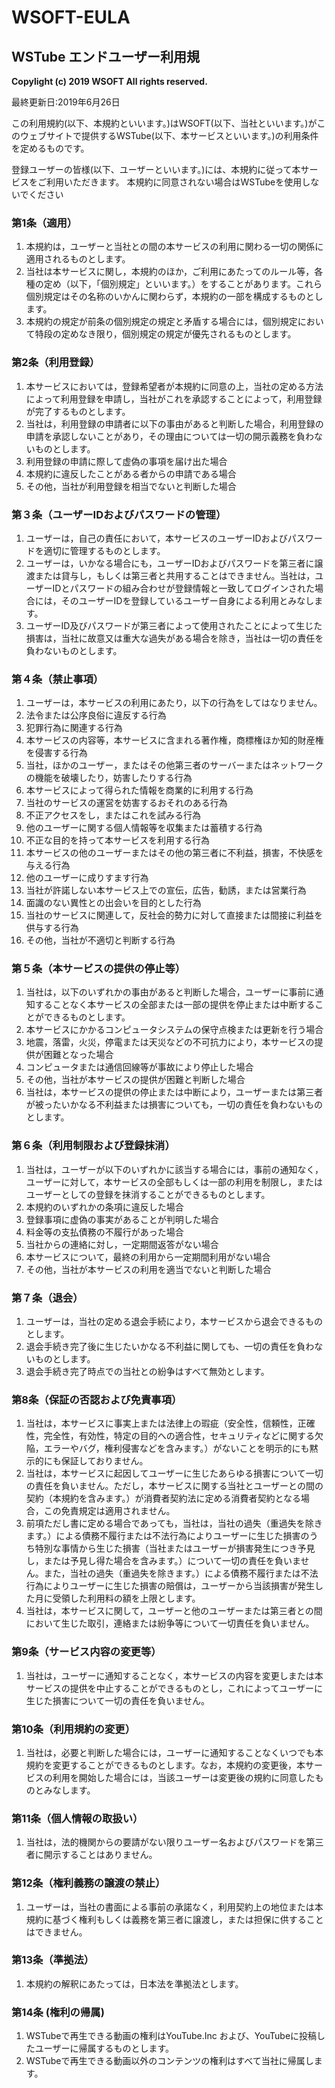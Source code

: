 # WSOFT-EULA
## WSTube エンドユーザー利用規

**Copylight (c) 2019 WSOFT All rights reserved.**

最終更新日:2019年6月26日

この利用規約(以下、本規約といいます。)はWSOFT(以下、当社といいます。)がこのウェブサイトで提供するWSTube(以下、本サービスといいます。)の利用条件を定めるものです。</p>
登録ユーザーの皆様(以下、ユーザーといいます。)には、本規約に従って本サービスをご利用いただきます。
本規約に同意されない場合はWSTubeを使用しないでください

### 第1条（適用）
1. 本規約は，ユーザーと当社との間の本サービスの利用に関わる一切の関係に適用されるものとします。
1. 当社は本サービスに関し，本規約のほか，ご利用にあたってのルール等，各種の定め（以下，「個別規定」といいます。）をすることがあります。これら個別規定はその名称のいかんに関わらず，本規約の一部を構成するものとします。
1. 本規約の規定が前条の個別規定の規定と矛盾する場合には，個別規定において特段の定めなき限り，個別規定の規定が優先されるものとします。
### 第2条（利用登録）
1. 本サービスにおいては，登録希望者が本規約に同意の上，当社の定める方法によって利用登録を申請し，当社がこれを承認することによって，利用登録が完了するものとします。
1. 当社は，利用登録の申請者に以下の事由があると判断した場合，利用登録の申請を承認しないことがあり，その理由については一切の開示義務を負わないものとします。 
  1. 利用登録の申請に際して虚偽の事項を届け出た場合
  1. 本規約に違反したことがある者からの申請である場合
  1. その他，当社が利用登録を相当でないと判断した場合
### 第３条（ユーザーIDおよびパスワードの管理）
1. ユーザーは，自己の責任において，本サービスのユーザーIDおよびパスワードを適切に管理するものとします。
1. ユーザーは，いかなる場合にも，ユーザーIDおよびパスワードを第三者に譲渡または貸与し，もしくは第三者と共用することはできません。当社は，ユーザーIDとパスワードの組み合わせが登録情報と一致してログインされた場合には，そのユーザーIDを登録しているユーザー自身による利用とみなします。
1. ユーザーID及びパスワードが第三者によって使用されたことによって生じた損害は，当社に故意又は重大な過失がある場合を除き，当社は一切の責任を負わないものとします。
### 第４条（禁止事項）
1. ユーザーは，本サービスの利用にあたり，以下の行為をしてはなりません。
  1. 法令または公序良俗に違反する行為
  1. 犯罪行為に関連する行為
  1. 本サービスの内容等，本サービスに含まれる著作権，商標権ほか知的財産権を侵害する行為
  1. 当社，ほかのユーザー，またはその他第三者のサーバーまたはネットワークの機能を破壊したり，妨害したりする行為
  1. 本サービスによって得られた情報を商業的に利用する行為
  1. 当社のサービスの運営を妨害するおそれのある行為
  1. 不正アクセスをし，またはこれを試みる行為
  1. 他のユーザーに関する個人情報等を収集または蓄積する行為
  1. 不正な目的を持って本サービスを利用する行為
  1. 本サービスの他のユーザーまたはその他の第三者に不利益，損害，不快感を与える行為
  1. 他のユーザーに成りすます行為
  1. 当社が許諾しない本サービス上での宣伝，広告，勧誘，または営業行為
  1. 面識のない異性との出会いを目的とした行為
  1. 当社のサービスに関連して，反社会的勢力に対して直接または間接に利益を供与する行為
  1. その他，当社が不適切と判断する行為
 ### 第５条（本サービスの提供の停止等）
 1. 当社は，以下のいずれかの事由があると判断した場合，ユーザーに事前に通知することなく本サービスの全部または一部の提供を停止または中断することができるものとします。
  1. 本サービスにかかるコンピュータシステムの保守点検または更新を行う場合
  1. 地震，落雷，火災，停電または天災などの不可抗力により，本サービスの提供が困難となった場合
  1. コンピュータまたは通信回線等が事故により停止した場合
  1. その他，当社が本サービスの提供が困難と判断した場合
1. 当社は，本サービスの提供の停止または中断により，ユーザーまたは第三者が被ったいかなる不利益または損害についても，一切の責任を負わないものとします。
### 第６条（利用制限および登録抹消）
1. 当社は，ユーザーが以下のいずれかに該当する場合には，事前の通知なく，ユーザーに対して，本サービスの全部もしくは一部の利用を制限し，またはユーザーとしての登録を抹消することができるものとします。 
  1. 本規約のいずれかの条項に違反した場合
  1. 登録事項に虚偽の事実があることが判明した場合
  1. 料金等の支払債務の不履行があった場合
  1. 当社からの連絡に対し，一定期間返答がない場合
  1. 本サービスについて，最終の利用から一定期間利用がない場合
  1. その他，当社が本サービスの利用を適当でないと判断した場合
### 第７条（退会）
1. ユーザーは，当社の定める退会手続により，本サービスから退会できるものとします。
1. 退会手続き完了後に生じたいかなる不利益に関しても、一切の責任を負わないものとします。
1. 退会手続き完了時点での当社との紛争はすべて無効とします。
### 第8条（保証の否認および免責事項）
1. 当社は，本サービスに事実上または法律上の瑕疵（安全性，信頼性，正確性，完全性，有効性，特定の目的への適合性，セキュリティなどに関する欠陥，エラーやバグ，権利侵害などを含みます。）がないことを明示的にも黙示的にも保証しておりません。
1. 当社は，本サービスに起因してユーザーに生じたあらゆる損害について一切の責任を負いません。ただし，本サービスに関する当社とユーザーとの間の契約（本規約を含みます。）が消費者契約法に定める消費者契約となる場合，この免責規定は適用されません。
1. 前項ただし書に定める場合であっても，当社は，当社の過失（重過失を除きます。）による債務不履行または不法行為によりユーザーに生じた損害のうち特別な事情から生じた損害（当社またはユーザーが損害発生につき予見し，または予見し得た場合を含みます。）について一切の責任を負いません。また，当社の過失（重過失を除きます。）による債務不履行または不法行為によりユーザーに生じた損害の賠償は，ユーザーから当該損害が発生した月に受領した利用料の額を上限とします。
1. 当社は，本サービスに関して，ユーザーと他のユーザーまたは第三者との間において生じた取引，連絡または紛争等について一切責任を負いません。
### 第9条（サービス内容の変更等）
1. 当社は，ユーザーに通知することなく，本サービスの内容を変更しまたは本サービスの提供を中止することができるものとし，これによってユーザーに生じた損害について一切の責任を負いません。
### 第10条（利用規約の変更）
1. 当社は，必要と判断した場合には，ユーザーに通知することなくいつでも本規約を変更することができるものとします。なお，本規約の変更後，本サービスの利用を開始した場合には，当該ユーザーは変更後の規約に同意したものとみなします。
### 第11条（個人情報の取扱い）
1. 当社は，法的機関からの要請がない限りユーザー名およびパスワードを第三者に開示することはありません。
### 第12条（権利義務の譲渡の禁止）
1. ユーザーは，当社の書面による事前の承諾なく，利用契約上の地位または本規約に基づく権利もしくは義務を第三者に譲渡し，または担保に供することはできません。
### 第13条（準拠法）
1. 本規約の解釈にあたっては，日本法を準拠法とします。
### 第14条 (権利の帰属)
1. WSTubeで再生できる動画の権利はYouTube.Inc および、YouTubeに投稿したユーザーに帰属するものとします。
2. WSTubeで再生できる動画以外のコンテンツの権利はすべて当社に帰属します。

